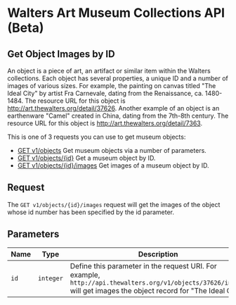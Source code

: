 Walters Art Museum Collections API (Beta)
=========================================

## Get Object Images by ID

An object is a piece of art, an artifact or similar item within the Walters collections. Each object has several properties, a unique ID and a number of images of various sizes. For example, the painting on canvas titled "The Ideal City" by artist Fra Carnevale, dating from the Renaissance, ca. 1480-1484. The resource URL for this object is http://art.thewalters.org/detail/37626. Another example of an object is an earthenware "Camel" created in China, dating from the 7th-8th century. The resource URL for this object is http://art.thewalters.org/detail/7363.

This is one of 3 requests you can use to get museum objects:
- [GET v1/objects](https://github.com/WaltersArtMuseum/walters-api/blob/master/objects-get.md) Get museum objects via a number of parameters.
- [GET v1/objects/{id}](https://github.com/WaltersArtMuseum/walters-api/blob/master/objects-id.md) Get a museum object by ID.
- [GET v1/objects/{id}/images](https://github.com/WaltersArtMuseum/walters-api/blob/master/object-image-id.md) Get images of a museum object by ID.


## Request

The `GET v1/objects/{id}/images` request will get the images of the object whose id number has been specified by the id parameter.


## Parameters

Name | Type | Description
-----|------|--------------
`id` | `integer` | Define this parameter in the request URI. For example, `http://api.thewalters.org/v1/objects/37626/images` will get images the object record for "The Ideal City."